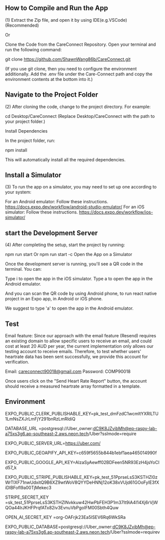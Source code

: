 ## How to Compile and Run the App

(1)
Extract the Zip file, and open it by using IDE(e.g.VSCode) (Recommended)

Or

Clone the Code from the CareConnect Repository.
Open your terminal and run the following command:

git clone https://github.com/ShawnWang86b/CareConnect.git

(If you use git clone, then you need to configure the environment additionally. Add the .env file under the Care-Connect path and copy the environment contents at the bottom into it.)


## Navigate to the Project Folder

(2)
After cloning the code, change to the project directory. For example:

cd Desktop/CareConnect
(Replace Desktop/CareConnect with the path to your project folder.)

Install Dependencies

In the project folder, run:

npm install

This will automatically install all the required dependencies.

## Install a Simulator

(3)
To run the app on a simulator, you may need to set up one according to your system:

For an Android emulator: Follow these instructions. https://docs.expo.dev/workflow/android-studio-emulator/
For an iOS simulator: Follow these instructions. https://docs.expo.dev/workflow/ios-simulator/

## start the Development Server

(4)
After completing the setup, start the project by running:

npm run start
Or
npm run start -c 
Open the App on a Simulator

Once the development server is running, you'll see a QR code in the terminal. You can:

Type i to open the app in the iOS simulator.
Type a to open the app in the Android emulator.

And you can scan the QR code by using Android phone, to run react native project in an Expo app, in Android or iOS phone.

We suggest to type 'a' to open the app in the Android emulator.


## Test
Email feature:
Since our approach with the email feature (Resend) requires an existing domain to allow specific users to receive an email, and could cost at least 20 AUD per year, the current implementation only allows our testing account to receive emails. Therefore, to test whether users' heartrate data has been sent successfully, we provide this account for verification.

Email: careconnect90018@gmail.com
Password: COMP90018

Once users click on the "Send Heart Rate Report" button, the account should receive a measured heartrate array formatted in a template.

## Environment

EXPO_PUBLIC_CLERK_PUBLISHABLE_KEY=pk_test_dmFzdC1wcmltYXRlLTU1LmNsZXJrLmFjY291bnRzLmRldiQ

DATABASE_URL =postgresql://Uber_owner:dC9K8JZvibMh@ep-raspy-lab-a75xs3g6.ap-southeast-2.aws.neon.tech/Uber?sslmode=require

EXPO_PUBLIC_SERVER_URL=https://uber.com/

EXPO_PUBLIC_GEOAPIFY_API_KEY=c659f5655b844b1ebf1aea465014990f

EXPO_PUBLIC_GOOGLE_API_KEY=AIzaSyAewff02BDFeen5NR93EzH4jsYoCId57_k

EXPO_PUBLIC_STRIPE_PUBLISHABLE_KEY=pk_test_51PprseLsS3KSTHZl0zWrTlXF71nwUdxitQ9B6XZ9wtWoV8QYYDeHNNj12oK38xVUjd61GOoFylE3fXiDlBFofl9a00TjMekec3

STRIPE_SECRET_KEY =sk_test_51PprseLsS3KSTHZlNvkkuw42HwPbFEH3P1m37It9iA4I14Xj6rVjWQOa44IrJKHFPrqfATx82iv3EvnuVbPgoIFM00Sbth4Quw

OPEN_AI_SECRET_KEY =org-OAFrjk23Ea5lSEV6Rq6WkSRa

EXPO_PUBLIC_DATABASE=postgresql://Uber_owner:dC9K8JZvibMh@ep-raspy-lab-a75xs3g6.ap-southeast-2.aws.neon.tech/Uber?sslmode=requirev
